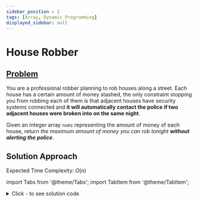 ```yaml
---
sidebar_position : 2
tags: [Array, Dynamic Programming]
displayed_sidebar: null
---
```


# House Robber

## [Problem](https://leetcode.com/problems/house-robber/)

<p>You are a professional robber planning to rob houses along a street. Each house has a certain amount of money stashed, the only constraint stopping you from robbing each of them is that adjacent houses have security systems connected and <b>it will automatically contact the police if two adjacent houses were broken into on the same night</b>.</p>

<p>Given an integer array <code>nums</code> representing the amount of money of each house, return <em>the maximum amount of money you can rob tonight <b>without alerting the police</b></em>.</p>

## Solution Approach

Expected Time Complexity: $O(n)$

import Tabs from '@theme/Tabs';
import TabItem from '@theme/TabItem';

<details><summary>Click - to see solution code</summary>

<Tabs>
<TabItem value="cpp" label="C++">

```cpp
#define f first
#define s second

class Solution {
   public:
    int rob(vector<int>& nums) {
        int n = nums.size();
        if (n == 1) return nums[0];
        vector<pair<int, int>> v(n);
        v[0].f = nums[0];
        v[1].f = nums[1];
        v[1].s = nums[0];
        for (int i = 2; i < n; i++) {
            v[i].f = nums[i] + v[i - 1].s;
            v[i].s = max(v[i - 1].f, v[i - 1].s);
        }
        return max(v[n - 1].f, v[n - 1].s);
    }
};
```
</TabItem>
</Tabs>

</details>
